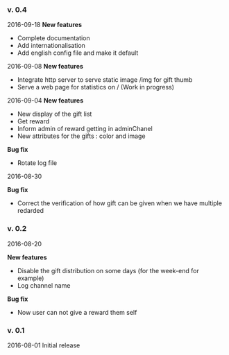 ### v. 0.4

2016-09-18
**New features**
- Complete documentation
- Add internationalisation 
- Add english config file and make it default

2016-09-08
**New features**
- Integrate http server to serve static image /img for gift thumb
- Serve a web page for statistics on / (Work in progress)

2016-09-04
**New features**
- New display of the gift list
- Get reward
- Inform admin of reward getting in adminChanel
- New attributes for the gifts : color and image

**Bug fix**
- Rotate log file

2016-08-30

**Bug fix**
- Correct the verification of how gift can be given when we have multiple redarded

### v. 0.2
2016-08-20

**New features**
- Disable the gift distribution on some days (for the week-end for example)
- Log channel name

**Bug fix**
- Now user can not give a reward them self

### v. 0.1
2016-08-01
Initial release